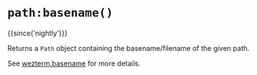 # `path:basename()`

{{since('nightly')}}

Returns a `Path` object containing the basename/filename of the given path.

See [wezterm.basename](../wezterm/basename.md) for more details.

